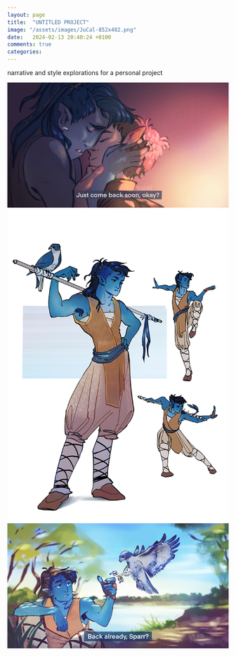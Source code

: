 ```yaml
---
layout: page
title:  "UNTITLED PROJECT"
image: "/assets/images/JuCal-852x482.png"
date:   2024-02-13 20:40:24 +0100
comments: true
categories:
---
```


narrative and style explorations for a personal project

<a href="/assets/images/JuCal-852x482.png">![Ju & Cal](/assets/images/JuCal-852x482.png)</a>
<a href="/assets/images/Halforc_Ju_2.png">![Halforc Ju](/assets/images/Halforc_Ju_2.png)</a>
<a href="/assets/images/JuSparrow.png">![Ju & Sparrow](/assets/images/JuSparrow.png)</a>